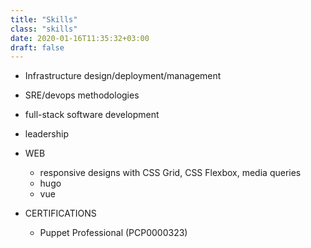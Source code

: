 ```yaml
---
title: "Skills"
class: "skills"
date: 2020-01-16T11:35:32+03:00
draft: false
---
```


- Infrastructure design/deployment/management
- SRE/devops methodologies
- full-stack software development
- leadership

- WEB
  - responsive designs with CSS Grid, CSS Flexbox, media queries
  - hugo
  - vue

- CERTIFICATIONS
  - Puppet Professional (PCP0000323)
